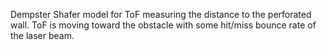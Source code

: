 Dempster Shafer model for ToF measuring the distance to the perforated wall. ToF is moving toward the obstacle with some hit/miss bounce rate of the laser beam.
